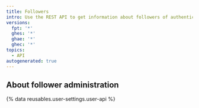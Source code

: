 ```yaml
---
title: Followers
intro: Use the REST API to get information about followers of authenticated users.
versions:
  fpt: '*'
  ghes: '*'
  ghae: '*'
  ghec: '*'
topics:
  - API
autogenerated: true
---
```


## About follower administration

{% data reusables.user-settings.user-api %}


<!-- Content after this section is automatically generated -->
